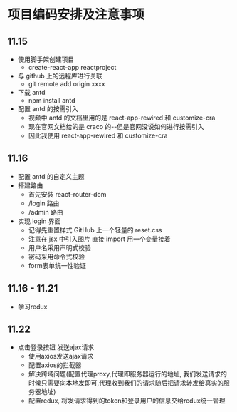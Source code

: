 # 项目编码安排及注意事项

## 11.15

- 使用脚手架创建项目
  - create-react-app reactproject
- 与 github 上的远程库进行关联
  - git remote add origin xxxx
- 下载 antd
  - npm install antd
- 配置 antd 的按需引入
  - 视频中 antd 的文档里用的是 react-app-rewired 和 customize-cra
  - 现在官网文档给的是 craco 的--但是官网没说如何进行按需引入
  - 因此我使用 react-app-rewired 和 customize-cra

## 11.16

- 配置 antd 的自定义主题
- 搭建路由
  - 首先安装 react-router-dom
  - /login 路由
  - /admin 路由
- 实现 login 界面
  - 记得先重置样式 GitHub 上一个轻量的 reset.css
  - 注意在 jsx 中引入图片 直接 import 用一个变量接着
  - 用户名采用声明式校验
  - 密码采用命令式校验
  - form表单统一性验证

## 11.16 - 11.21
- 学习redux

## 11.22
- 点击登录按钮  发送ajax请求
  - 使用axios发送ajax请求
  - 配置axios的拦截器
  - 解决跨域问题(配置代理proxy,代理即服务器运行的地址, 我们发送请求的时候只需要向本地发即可,代理收到我们的请求随后把请求转发给真实的服务器地址)
  - 配置redux, 将发请求得到的token和登录用户的信息交给redux统一管理

